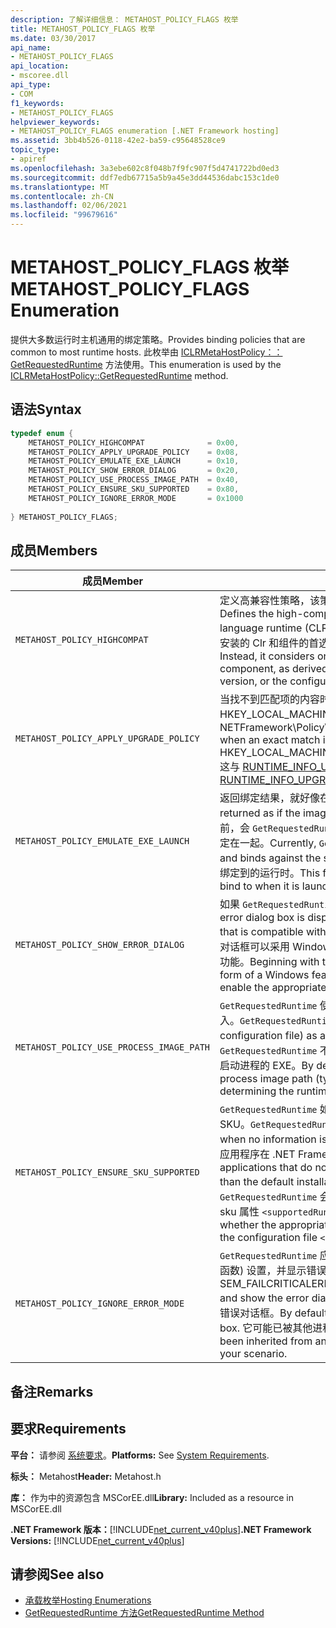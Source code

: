 ```yaml
---
description: 了解详细信息： METAHOST_POLICY_FLAGS 枚举
title: METAHOST_POLICY_FLAGS 枚举
ms.date: 03/30/2017
api_name:
- METAHOST_POLICY_FLAGS
api_location:
- mscoree.dll
api_type:
- COM
f1_keywords:
- METAHOST_POLICY_FLAGS
helpviewer_keywords:
- METAHOST_POLICY_FLAGS enumeration [.NET Framework hosting]
ms.assetid: 3bb4b526-0118-42e2-ba59-c95648528ce9
topic_type:
- apiref
ms.openlocfilehash: 3a3ebe602c8f048b7f9fc907f5d4741722bd0ed3
ms.sourcegitcommit: ddf7edb67715a5b9a45e3dd44536dabc153c1de0
ms.translationtype: MT
ms.contentlocale: zh-CN
ms.lasthandoff: 02/06/2021
ms.locfileid: "99679616"
---
```

# <a name="metahost_policy_flags-enumeration"></a><span data-ttu-id="bbee5-103">METAHOST_POLICY_FLAGS 枚举</span><span class="sxs-lookup"><span data-stu-id="bbee5-103">METAHOST_POLICY_FLAGS Enumeration</span></span>

<span data-ttu-id="bbee5-104">提供大多数运行时主机通用的绑定策略。</span><span class="sxs-lookup"><span data-stu-id="bbee5-104">Provides binding policies that are common to most runtime hosts.</span></span> <span data-ttu-id="bbee5-105">此枚举由 [ICLRMetaHostPolicy：： GetRequestedRuntime](iclrmetahostpolicy-getrequestedruntime-method.md) 方法使用。</span><span class="sxs-lookup"><span data-stu-id="bbee5-105">This enumeration is used by the [ICLRMetaHostPolicy::GetRequestedRuntime](iclrmetahostpolicy-getrequestedruntime-method.md) method.</span></span>  
  
## <a name="syntax"></a><span data-ttu-id="bbee5-106">语法</span><span class="sxs-lookup"><span data-stu-id="bbee5-106">Syntax</span></span>  
  
```cpp  
typedef enum {  
    METAHOST_POLICY_HIGHCOMPAT              = 0x00,  
    METAHOST_POLICY_APPLY_UPGRADE_POLICY    = 0x08,  
    METAHOST_POLICY_EMULATE_EXE_LAUNCH      = 0x10,  
    METAHOST_POLICY_SHOW_ERROR_DIALOG       = 0x20,  
    METAHOST_POLICY_USE_PROCESS_IMAGE_PATH  = 0x40,  
    METAHOST_POLICY_ENSURE_SKU_SUPPORTED    = 0x80,  
    METAHOST_POLICY_IGNORE_ERROR_MODE       = 0x1000  
  
} METAHOST_POLICY_FLAGS;  
```  
  
## <a name="members"></a><span data-ttu-id="bbee5-107">成员</span><span class="sxs-lookup"><span data-stu-id="bbee5-107">Members</span></span>  
  
|<span data-ttu-id="bbee5-108">成员</span><span class="sxs-lookup"><span data-stu-id="bbee5-108">Member</span></span>|<span data-ttu-id="bbee5-109">说明</span><span class="sxs-lookup"><span data-stu-id="bbee5-109">Description</span></span>|  
|------------|-----------------|  
|`METAHOST_POLICY_HIGHCOMPAT`|<span data-ttu-id="bbee5-110">定义高兼容性策略，该策略不考虑加载到当前进程 (CLR) 的任何公共语言运行时。</span><span class="sxs-lookup"><span data-stu-id="bbee5-110">Defines the high-compatibility policy, which does not consider any common language runtime (CLR) that is loaded into the current process.</span></span> <span data-ttu-id="bbee5-111">相反，它仅考虑已安装的 Clr 和组件的首选项，派生自程序集文件本身、声明的生成版本或配置文件。</span><span class="sxs-lookup"><span data-stu-id="bbee5-111">Instead, it considers only the installed CLRs and the preferences of the component, as derived from the assembly file itself, the declared built-against version, or the configuration file.</span></span>|  
|`METAHOST_POLICY_APPLY_UPGRADE_POLICY`|<span data-ttu-id="bbee5-112">当找不到匹配项的内容时，将升级策略应用于版本绑定结果，具体取决于 HKEY_LOCAL_MACHINE\SOFTWARE\Microsoft的内容 \\ 。NETFramework\Policy\Upgrades.</span><span class="sxs-lookup"><span data-stu-id="bbee5-112">Applies upgrade policy to the version bind result when an exact match is not found, based on the contents of HKEY_LOCAL_MACHINE\SOFTWARE\Microsoft\\.NETFramework\Policy\Upgrades.</span></span> <span data-ttu-id="bbee5-113">这与 [RUNTIME_INFO_UPGRADE_VERSION](runtime-info-flags-enumeration.md)的效果相同。</span><span class="sxs-lookup"><span data-stu-id="bbee5-113">This has the same effect as [RUNTIME_INFO_UPGRADE_VERSION](runtime-info-flags-enumeration.md).</span></span>|  
|`METAHOST_POLICY_EMULATE_EXE_LAUNCH`|<span data-ttu-id="bbee5-114">返回绑定结果，就好像在新进程中启动了提供给调用的图像一样。</span><span class="sxs-lookup"><span data-stu-id="bbee5-114">Binding results are returned as if the image provided to the call were launched in a new process.</span></span> <span data-ttu-id="bbee5-115">目前，会 `GetRequestedRuntime` 忽略一组可加载的运行时，并将其与已安装的运行时集绑定在一起。</span><span class="sxs-lookup"><span data-stu-id="bbee5-115">Currently, `GetRequestedRuntime` ignores the set of loadable runtimes and binds against the set of installed runtimes.</span></span> <span data-ttu-id="bbee5-116">此标志允许主机在启动时确定 EXE 将绑定到的运行时。</span><span class="sxs-lookup"><span data-stu-id="bbee5-116">This flag allows a host to determine which runtime an EXE will bind to when it is launched.</span></span>|  
|`METAHOST_POLICY_SHOW_ERROR_DIALOG`|<span data-ttu-id="bbee5-117">如果 `GetRequestedRuntime` 找不到与输入参数兼容的运行时，则会显示错误对话框。</span><span class="sxs-lookup"><span data-stu-id="bbee5-117">An error dialog box is displayed if `GetRequestedRuntime` is unable to find a runtime that is compatible with the input parameters.</span></span> <span data-ttu-id="bbee5-118">从 .NET Framework 4.5 开始，此错误对话框可以采用 Windows 功能对话框的形式，该对话框会询问用户是否要启用相应的功能。</span><span class="sxs-lookup"><span data-stu-id="bbee5-118">Beginning with the .NET Framework 4.5, this error dialog box can take the form of a Windows feature dialog box that asks whether the user would like to enable the appropriate feature.</span></span>|  
|`METAHOST_POLICY_USE_PROCESS_IMAGE_PATH`|<span data-ttu-id="bbee5-119">`GetRequestedRuntime` 使用进程图像 (和任何相应的配置文件) 作为绑定过程的附加输入。</span><span class="sxs-lookup"><span data-stu-id="bbee5-119">`GetRequestedRuntime` uses the process image (and any corresponding configuration file) as additional input to the binding process.</span></span> <span data-ttu-id="bbee5-120">默认情况下， `GetRequestedRuntime` 不会回退到进程映像路径 (通常是在确定要绑定到的运行时) 用于启动进程的 EXE。</span><span class="sxs-lookup"><span data-stu-id="bbee5-120">By default, `GetRequestedRuntime` does not fall back to the process image path (typically, the EXE that was used to launch the process) when determining the runtime to bind to.</span></span>|  
|`METAHOST_POLICY_ENSURE_SKU_SUPPORTED`|<span data-ttu-id="bbee5-121">`GetRequestedRuntime` 如果配置文件中没有可用的信息，则必须检查是否安装了相应的 SKU。</span><span class="sxs-lookup"><span data-stu-id="bbee5-121">`GetRequestedRuntime` must check whether the appropriate SKU is installed when no information is available in the configuration file.</span></span> <span data-ttu-id="bbee5-122">这允许不具有配置文件的应用程序在 .NET Framework 的默认安装的较小 Sku 上正常失败。</span><span class="sxs-lookup"><span data-stu-id="bbee5-122">This allows applications that do not have configuration files to fail gracefully on smaller SKUs than the default installation of the .NET Framework.</span></span> <span data-ttu-id="bbee5-123">默认情况下，不 `GetRequestedRuntime` 会检查是否安装了相应的 sku，除非在配置文件元素中指定了 sku 属性 `<supportedRuntime />` 。</span><span class="sxs-lookup"><span data-stu-id="bbee5-123">By default, `GetRequestedRuntime` does not check whether the appropriate SKU is installed unless the SKU attribute is specified in the configuration file `<supportedRuntime />` element.</span></span>|  
|`METAHOST_POLICY_IGNORE_ERROR_MODE`|<span data-ttu-id="bbee5-124">`GetRequestedRuntime` 应忽略 SEM_FAILCRITICALERRORS (通过调用 [SetErrorMode](/windows/win32/api/errhandlingapi/nf-errhandlingapi-seterrormode) 函数) 设置，并显示错误对话框。</span><span class="sxs-lookup"><span data-stu-id="bbee5-124">`GetRequestedRuntime` should ignore SEM_FAILCRITICALERRORS (which is set by calling the [SetErrorMode](/windows/win32/api/errhandlingapi/nf-errhandlingapi-seterrormode) function), and show the error dialog box.</span></span> <span data-ttu-id="bbee5-125">默认情况下，SEM_FAILCRITICALERRORS 禁止显示错误对话框。</span><span class="sxs-lookup"><span data-stu-id="bbee5-125">By default, SEM_FAILCRITICALERRORS suppresses the error dialog box.</span></span> <span data-ttu-id="bbee5-126">它可能已被其他进程继承，并且在你的方案中可能不需要此错误。</span><span class="sxs-lookup"><span data-stu-id="bbee5-126">It may have been inherited from another process, and the silent error may be undesirable in your scenario.</span></span>|  
  
## <a name="remarks"></a><span data-ttu-id="bbee5-127">备注</span><span class="sxs-lookup"><span data-stu-id="bbee5-127">Remarks</span></span>  
  
## <a name="requirements"></a><span data-ttu-id="bbee5-128">要求</span><span class="sxs-lookup"><span data-stu-id="bbee5-128">Requirements</span></span>  

 <span data-ttu-id="bbee5-129">**平台：** 请参阅 [系统要求](../../get-started/system-requirements.md)。</span><span class="sxs-lookup"><span data-stu-id="bbee5-129">**Platforms:** See [System Requirements](../../get-started/system-requirements.md).</span></span>  
  
 <span data-ttu-id="bbee5-130">**标头：** Metahost</span><span class="sxs-lookup"><span data-stu-id="bbee5-130">**Header:** Metahost.h</span></span>  
  
 <span data-ttu-id="bbee5-131">**库：** 作为中的资源包含 MSCorEE.dll</span><span class="sxs-lookup"><span data-stu-id="bbee5-131">**Library:** Included as a resource in MSCorEE.dll</span></span>  
  
 <span data-ttu-id="bbee5-132">**.NET Framework 版本：**[!INCLUDE[net_current_v40plus](../../../../includes/net-current-v40plus-md.md)]</span><span class="sxs-lookup"><span data-stu-id="bbee5-132">**.NET Framework Versions:** [!INCLUDE[net_current_v40plus](../../../../includes/net-current-v40plus-md.md)]</span></span>  
  
## <a name="see-also"></a><span data-ttu-id="bbee5-133">请参阅</span><span class="sxs-lookup"><span data-stu-id="bbee5-133">See also</span></span>

- [<span data-ttu-id="bbee5-134">承载枚举</span><span class="sxs-lookup"><span data-stu-id="bbee5-134">Hosting Enumerations</span></span>](hosting-enumerations.md)
- [<span data-ttu-id="bbee5-135">GetRequestedRuntime 方法</span><span class="sxs-lookup"><span data-stu-id="bbee5-135">GetRequestedRuntime Method</span></span>](iclrmetahostpolicy-getrequestedruntime-method.md)
